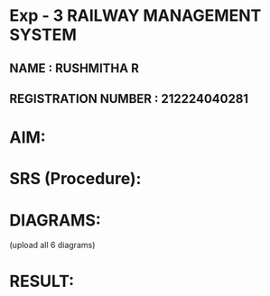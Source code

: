 # Exp - 3 RAILWAY MANAGEMENT SYSTEM
## NAME : RUSHMITHA R
## REGISTRATION NUMBER : 212224040281


# AIM:

# SRS (Procedure):

# DIAGRAMS:
(upload all 6 diagrams)

# RESULT:
